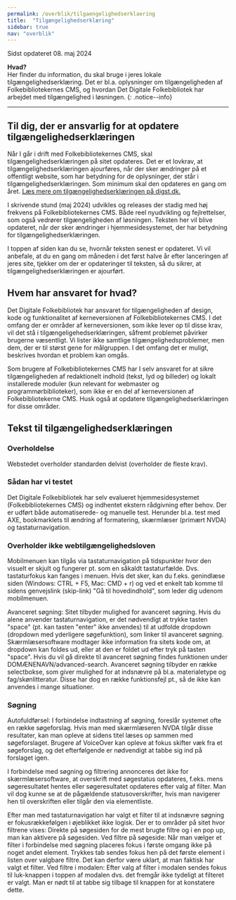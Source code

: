 ```yaml
---
permalink: /overblik/tilgaengelighedserklaering
title:  "Tilgængelighedserklæring"
sidebar: true
nav: "overblik"
---
```

Sidst opdateret 08. maj 2024

**Hvad?**\
Her finder du information, du skal bruge i jeres lokale tilgængelighedserklæring. Det er bl.a. oplysninger om  tilgængeligheden af Folkebibliotekernes CMS, og hvordan Det Digitale Folkebibliotek har arbejdet med tilgængelighed i løsningen.
{: .notice--info}
***
 
## Til dig, der er ansvarlig for at opdatere tilgængelighedserklæringen

Når I går i drift med Folkebibliotekernes CMS, skal tilgængelighedserklæringen på sitet opdateres. Det er et lovkrav, at tilgængelighedserklæringen ajourføres, når der sker ændringer på et offentligt website, som har betydning for de oplysninger, der står i tilgængelighedserklæringen. Som minimum skal den opdateres en gang om året.  [Læs mere om tilgængelighedserklæringen på digst.dk.](https://digst.dk/digital-inklusion/webtilgaengelighed/om-tilgaengelighedserklaeringen/)

I skrivende stund (maj 2024) udvikles og releases der stadig med høj frekvens på Folkebibliotekernes CMS. Både reel nyudvikling og fejlrettelser, som også vedrører tilgængeligheden af løsningen. Teksten her vil blive opdateret, når der sker ændringer i hjemmesidesystemet, der har betydning for tilgængelighedserklæringen. 

I toppen af siden kan du se, hvornår teksten senest er opdateret. Vi vil anbefale, at du en gang om måneden i det først halve år efter lanceringen af jeres site, tjekker om der er opdateringer til teksten, så du sikrer, at tilgængelighedserklæringen er ajourført.

## Hvem har ansvaret for hvad? 

Det Digitale Folkebibliotek har ansvaret for tilgængeligheden af design, kode og funktionalitet af kerneversionen af Folkebibliotekernes CMS. I det omfang der er områder af kerneversionen, som ikke lever op til disse krav, vil det stå i tilgængeligehedserklæringen, såfremt problemet påvirker brugerne væsentligt. Vi lister ikke samtlige tilgængelighedsproblemer, men dem, der er til størst gene for målgruppen. I det omfang det er muligt, beskrives hvordan et problem kan omgås.  

Som brugere af Folkebibliotekernes CMS har I selv ansvaret for at sikre tilgængeligheden af redaktionelt indhold (tekst, lyd og billeder) og lokalt installerede moduler (kun relevant for webmaster og programmørbiblioteker), som ikke er en del af kerneversionen af Folkebibliotekerne CMS. Husk også at opdatere tilgængelighedserklæringen for disse områder.

## Tekst til tilgængelighedserklæringen

### Overholdelse
Webstedet overholder standarden delvist (overholder de fleste krav). 

### Sådan har vi testet
Det Digitale Folkebibliotek har selv evalueret hjemmesidesystemet (Folkebibliotekernes CMS) og indhentet ekstern rådgivning efter behov. Der er udført både automatiserede- og manuelle test. Herunder bl.a. test med AXE, bookmarklets til ændring af formatering, skærmlæser (primært NVDA) og tastaturnavigation. 

### Overholder ikke webtilgængelighedsloven

Mobilmenuen kan tilgås via tastaturnavigation på tidspunkter hvor den visuelt er skjult og fungerer pt. som en såkaldt tastaturfælde. Dvs. tastaturfokus kan fanges i menuen. Hvis det sker, kan du f.eks. genindlæse siden (Windows: CTRL + F5, Mac: CMD + r) og ved et enkelt tab komme til sidens genvejslink (skip-link) "Gå til hovedindhold", som leder dig udenom mobilmenuen.  

Avanceret søgning: Sitet tilbyder mulighed for avanceret søgning. Hvis du alene anvender tastaturnavigation, er det nødvendigt at trykke tasten "space" (pt. kan tasten "enter" ikke anvendes) til at udfolde dropdown (dropdown med yderligere søgefunktion), som linker til avanceret søgning. Skærmlæsersoftware modtager ikke information fra sitets kode om, at dropdown kan foldes ud, eller at den er foldet ud efter tryk på tasten "space". Hvis du vil gå direkte til avanceret søgning findes funktionen under DOMÆNENAVN/advanced-search. Avanceret søgning tilbyder en række selectbokse, som giver mulighed for at indsnævre på bl.a. materialetype og fag/skønlitteratur. Disse har dog en række funktionsfejl pt., så de ikke kan anvendes i mange situationer.  

### Søgning
Autofuldførsel: I forbindelse indtastning af søgning, foreslår systemet ofte en række søgeforslag. Hvis man med skærmlæseren NVDA tilgår disse resultater, kan man opleve at sidens titel læses op sammen med søgeforslaget. Brugere af VoiceOver kan opleve at fokus skifter væk fra et søgeforslag, og det efterfølgende er nødvendigt at tabbe sig ind på forslaget igen. 
 
I forbindelse med søgning og filtrering annonceres det ikke for skærmlæsersoftware, at overskrift med søgestatus opdateres, f.eks. mens søgeresultatet hentes eller søgeresultatet opdateres efter valg af filter. Man vil dog kunne se at de pågældende statusoverskrifter, hvis man navigerer hen til overskriften eller tilgår den via elementliste.   
 
Efter man med tastaturnavigation har valgt et filter til at indsnævre søgning er fokusrækkefølgen i øjeblikket ikke logisk. Der er to områder på sitet hvor filtrene vises: Direkte på søgesiden for de mest brugte filtre og i en pop up, man kan aktivere på søgesiden. Ved filtre på søgeside: Når man vælger et filter i forbindelse med søgning placeres fokus i første omgang ikke på noget andet element. Trykkes tab sendes fokus hen på det første element i listen over valgbare filtre. Det kan derfor være uklart, at man faktisk har valgt et filter. Ved filtre i modalen: Efter valg af filter i modalen sendes fokus til luk-knappen i toppen af modalen dvs. det fremgår ikke tydeligt at filteret er valgt. Man er nødt til at tabbe sig tilbage til knappen for at konstatere dette.



 



